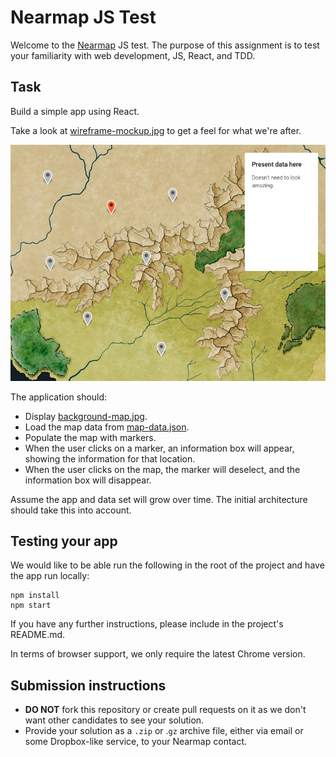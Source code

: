 # Nearmap JS Test
Welcome to the [Nearmap](nearmap.com) JS test. The purpose of this assignment is to test your familiarity with web development, JS, React, and TDD.

## Task
Build a simple app using React.

Take a look at [wireframe-mockup.jpg](./wireframe-mockup.jpg) to get a feel for what we're after.

![Wireframe of task, showing map with markers. One marker is selected and shows an information box](./wireframe-mockup.jpg?raw=true)

The application should:
- Display [background-map.jpg](./background-map.jpg).
- Load the map data from [map-data.json](./map-data.json).
- Populate the map with markers.
- When the user clicks on a marker, an information box will appear, showing the information for that location.
- When the user clicks on the map, the marker will deselect, and the information box will disappear.

Assume the app and data set will grow over time. The initial architecture should take this into account.

## Testing your app
We would like to be able run the following in the root of the project and have the app run locally:

```
npm install
npm start
```

If you have any further instructions, please include in the project's README.md. 

In terms of browser support, we only require the latest Chrome version.

## Submission instructions

* **DO NOT** fork this repository or create pull requests on it as we don't want other candidates to see your solution.
* Provide your solution as a `.zip` or .`gz` archive file, either via email or some Dropbox-like service, to your Nearmap contact.
